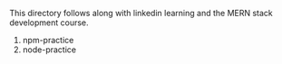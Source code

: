 This directory follows along with linkedin learning and the MERN stack development course.
1. npm-practice
2. node-practice